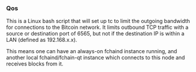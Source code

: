### Qos ###

This is a Linux bash script that will set up tc to limit the outgoing bandwidth for connections to the Bitcoin network. It limits outbound TCP traffic with a source or destination port of 6565, but not if the destination IP is within a LAN (defined as 192.168.x.x).

This means one can have an always-on fchaind instance running, and another local fchaind/fchain-qt instance which connects to this node and receives blocks from it.
